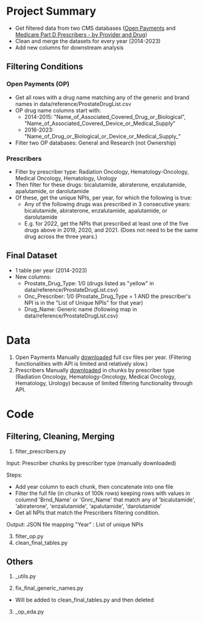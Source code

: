 # Project Summary
* Get filtered data from two CMS databases ([Open Payments](https://openpaymentsdata.cms.gov/) and [Medicare Part D Prescribers - by Provider and Drug](https://data.cms.gov/provider-summary-by-type-of-service/medicare-part-d-prescribers/medicare-part-d-prescribers-by-provider-and-drug))
* Clean and merge the datasets for every year (2014-2023)
* Add new columns for downstream analysis

## Filtering Conditions
### Open Payments (OP)
* Get all rows with a drug name matching any of the generic and brand names in data/reference/ProstateDrugList.csv
* OP drug name columns start with:
   * 2014-2015: "Name_of_Associated_Covered_Drug_or_Biological", "Name_of_Associated_Covered_Device_or_Medical_Supply"
   * 2016-2023: "Name_of_Drug_or_Biological_or_Device_or_Medical_Supply_"
* Filter two OP databases: General and Research (not Ownership)

### Prescribers
* Filter by prescriber type: Radiation Oncology, Hematology-Oncology, Medical Oncology, Hematology, Urology
* Then filter for these drugs: bicalutamide, abiraterone, enzalutamide, apalutamide, or darolutamide
* Of these, get the unique NPIs, per year, for which the following is true:
    * Any of the following drugs was prescribed in 3 consecutive years: bicalutamide, abiraterone, enzalutamide, apalutamide, or darolutamide
    * E.g. for 2022, get the NPIs that prescribed at least one of the five drugs above in 2019, 2020, and 2021. (Does not need to be the same drug across the three years.)

## Final Dataset
* 1 table per year (2014-2023)
* New columns:
    * Prostate_Drug_Type: 1/0 (drugs listed as "yellow" in data/reference/ProstateDrugList.csv)
    * Onc_Prescriber: 1/0 (Prostate_Drug_Type = 1 AND the prescriber's NPI is in the "List of Unique NPIs" for that year)
    * Drug_Name: Generic name (following map in data/reference/ProstateDrugList.csv)

# Data
1. Open Payments
Manually [downloaded](https://www.cms.gov/priorities/key-initiatives/open-payments/data/dataset-downloads) full csv files per year. (Filtering functionalities with API is limited and relatively slow.)
2. Prescribers
Manually [downloaded](https://data.cms.gov/provider-summary-by-type-of-service/medicare-part-d-prescribers/medicare-part-d-prescribers-by-provider-and-drug) in chunks by prescriber type (Radiation Oncology, Hematology-Oncology, Medical Oncology, Hematology, Urology) because of limited filtering functionality through API.

# Code
## Filtering, Cleaning, Merging
1. filter_prescribers.py

Input: Prescriber chunks by prescriber type (manually downloaded)

Steps:
* Add year column to each chunk, then concatenate into one file
* Filter the full file (in chunks of 100k rows) keeping rows with values in columnd 'Brnd_Name' or 'Gnrc_Name' that match any of 'bicalutamide', 'abiraterone', 'enzalutamide', 'apalutamide', 'darolutamide'
* Get all NPIs that match the Prescribers filtering condition.

Output: JSON file mapping "Year" : List of unique NPIs

3. filter_op.py
4. clean_final_tables.py

## Others
1. _utils.py

2. fix_final_generic_names.py
* Will be added to clean_final_tables.py and then deleted

3. _op_eda.py
